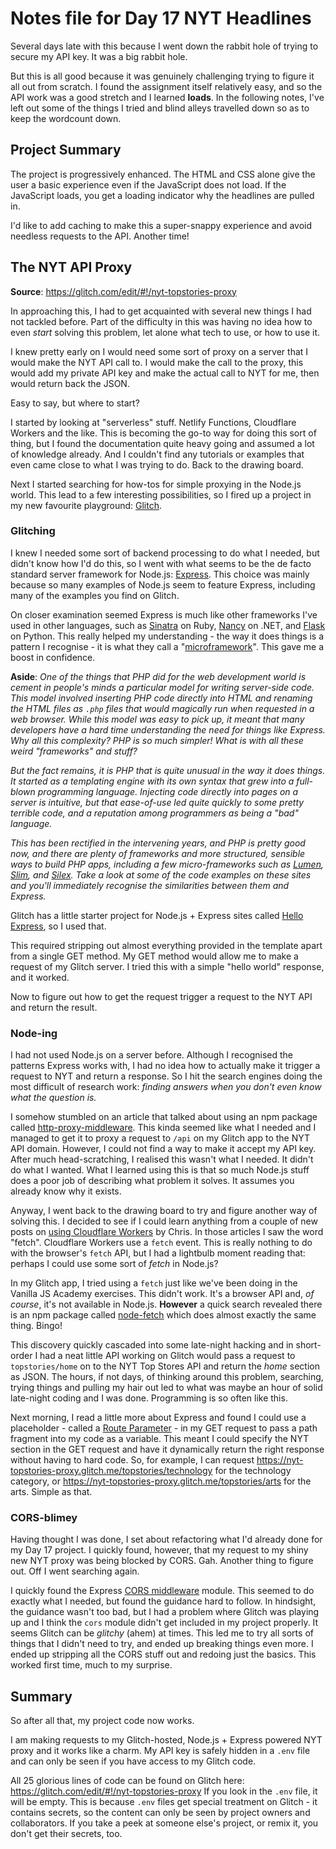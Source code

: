 # Notes file for Day 17 NYT Headlines

Several days late with this because I went down the rabbit hole of trying to secure my API key. It was a big rabbit hole.

But this is all good because it was genuinely challenging trying to figure it all out from scratch. I found the assignment itself relatively easy, and so the API work was a good stretch and I learned **loads**. In the following notes, I've left out some of the things I tried and blind alleys travelled down so as to keep the wordcount down.

## Project Summary

The project is progressively enhanced. The HTML and CSS alone give the user a basic experience even if the JavaScript does not load. If the JavaScript loads, you get a loading indicator why the headlines are pulled in.

I'd like to add caching to make this a super-snappy experience and avoid needless requests to the API. Another time!

## The NYT API Proxy

**Source**: <https://glitch.com/edit/#!/nyt-topstories-proxy>

In approaching this, I had to get acquainted with several new things I had not tackled before. Part of the difficulty in this was having no idea how to even _start_ solving this problem, let alone what tech to use, or how to use it.

I knew pretty early on I would need some sort of proxy on a server that I would make the NYT API call to. I would make the call to the proxy, this would add my private API key and make the actual call to NYT for me, then would return back the JSON.

Easy to say, but where to start?

I started by looking at "serverless" stuff. Netlify Functions, Cloudflare Workers and the like. This is becoming the go-to way for doing this sort of thing, but I found the documentation quite heavy going and assumed a lot of knowledge already. And I couldn't find any tutorials or examples that even came close to what I was trying to do. Back to the drawing board.

Next I started searching for how-tos for simple proxying in the Node.js world. This lead to a few interesting possibilities, so I fired up a project in my new favourite playground: [Glitch](https://glitch.com/).

### Glitching

I knew I needed some sort of backend processing to do what I needed, but didn't know how I'd do this, so I went with what seems to be the de facto standard server framework for Node.js: [Express](https://expressjs.com/). This choice was mainly because so many examples of Node.js seem to feature Express, including many of the examples you find on Glitch.

On closer examination seemed Express is much like other frameworks I've used in other languages, such as [Sinatra](http://sinatrarb.com/) on Ruby, [Nancy](http://nancyfx.org/) on .NET, and [Flask](https://www.fullstackpython.com/flask.html) on Python. This really helped my understanding - the way it does things is a pattern I recognise - it is what they call a "[microframework](https://www.wikiwand.com/en/Microframework)". This gave me a boost in confidence.

**Aside**: _One of the things that PHP did for the web development world is cement in people's minds a particular model for writing server-side code. This model involved inserting PHP code directly into HTML and renaming the HTML files as `.php` files that would magically run when requested in a web browser. While this model was easy to pick up, it meant that many developers have a hard time understanding the need for things like Express. Why all this complexity? PHP is so much simpler! What is with all these weird "frameworks" and stuff?_

_But the fact remains, it is PHP that is quite unusual in the way it does things. It started as a templating engine with its own syntax that grew into a full-blown programming language. Injecting code directly into pages on a server is intuitive, but that ease-of-use led quite quickly to some pretty terrible code, and a reputation among programmers as being a "bad" language._

_This has been rectified in the intervening years, and PHP is pretty good now, and there are plenty of frameworks and more structured, sensible ways to build PHP apps, including a few micro-frameworks such as [Lumen](https://lumen.laravel.com/), [Slim](https://www.slimframework.com/), and [Silex](https://silex.symfony.com/). Take a look at some of the code examples on these sites and you'll immediately recognise the similarities between them and Express._

Glitch has a little starter project for Node.js + Express sites called [Hello Express](https://glitch.com/~hello-express), so I used that.

This required stripping out almost everything provided in the template apart from a single GET method. My GET method would allow me to make a request of my Glitch server. I tried this with a simple "hello world" response, and it worked.

Now to figure out how to get the request trigger a request to the NYT API and return the result.

### Node-ing

I had not used Node.js on a server before. Although I recognised the patterns Express works with, I had no idea how to actually make it trigger a request to NYT and return a response. So I hit the search engines doing the most difficult of research work: _finding answers when you don't even know what the question is._

I somehow stumbled on an article that talked about using an npm package called [http-proxy-middleware](https://github.com/chimurai/http-proxy-middleware). This kinda seemed like what I needed and I managed to get it to proxy a request to `/api` on my Glitch app to the NYT API domain. However, I could not find a way to make it accept my API key. After much head-scratching, I realised this wasn't what I needed. It didn't do what I wanted. What I learned using this is that so much Node.js stuff does a poor job of describing what problem it solves. It assumes you already know why it exists.

Anyway, I went back to the drawing board to try and figure another way of solving this. I decided to see if I could learn anything from a couple of new posts on [using Cloudflare Workers](https://gomakethings.com/securing-serverless-functions-with-cloudflare-workers/) by Chris. In those articles I saw the word "fetch". Cloudflare Workers use a `fetch` event. This is really nothing to do with the browser's `fetch` API, but I had a lightbulb moment reading that: perhaps I could use some sort of _fetch_ in Node.js?

In my Glitch app, I tried using a `fetch` just like we've been doing in the Vanilla JS Academy exercises. This didn't work. It's a browser API and, _of course_, it's not available in Node.js. **However** a quick search revealed there is an npm package called [node-fetch](https://www.npmjs.com/package/node-fetch) which does almost exactly the same thing. Bingo!

This discovery quickly cascaded into some late-night hacking and in short-order I had a neat little API working on Glitch would pass a request to `topstories/home` on to the NYT Top Stores API and return the _home_ section as JSON. The hours, if not days, of thinking around this problem, searching, trying things and pulling my hair out led to what was maybe an hour of solid late-night coding and I was done. Programming is so often like this.

Next morning, I read a little more about Express and found I could use a placeholder - called a [Route Parameter](https://expressjs.com/en/guide/routing.html) - in my GET request to pass a path fragment into my code as a variable. This meant I could specify the NYT section in the GET request and have it dynamically return the right response without having to hard code. So, for example, I can request https://nyt-topstories-proxy.glitch.me/topstories/technology for the technology category, or https://nyt-topstories-proxy.glitch.me/topstories/arts for the arts. Simple as that.

### CORS-blimey

Having thought I was done, I set about refactoring what I'd already done for my Day 17 project. I quickly found, however, that my request to my shiny new NYT proxy was being blocked by CORS. Gah. Another thing to figure out. Off I went searching again.

I quickly found the Express [CORS middleware](https://expressjs.com/en/resources/middleware/cors.html) module. This seemed to do exactly what I needed, but found the guidance hard to follow. In hindsight, the guidance wasn't too bad, but I had a problem where Glitch was playing up and I think the `cors` module didn't get included in my project properly. It seems Glitch can be _glitchy_ (ahem) at times. This led me to try all sorts of things that I didn't need to try, and ended up breaking things even more. I ended up stripping all the CORS stuff out and redoing just the basics. This worked first time, much to my surprise.

## Summary

So after all that, my project code now works.

I am making requests to my Glitch-hosted, Node.js + Express powered NYT proxy and it works like a charm. My API key is safely hidden in a `.env` file and can only be seen if you have access to my Glitch code.

All 25 glorious lines of code can be found on Glitch here: https://glitch.com/edit/#!/nyt-topstories-proxy If you look in the `.env` file, it will be empty. This is because `.env` files get special treatment on Glitch - it contains secrets, so the content can only be seen by project owners and collaborators. If you take a peek at someone else's project, or remix it, you don't get their secrets, too.
